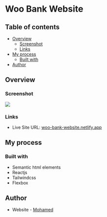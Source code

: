 # Woo Bank Website


## Table of contents

- [Overview](#overview)
  - [Screenshot](#screenshot)
  - [Links](#links)
- [My process](#my-process)
  - [Built with](#built-with)
- [Author](#author)

## Overview

### Screenshot

![](./src/screenshot.jpg)

### Links

- Live Site URL: [woo-bank-website.netlify.app](https://woo-bank-website.netlify.app/)

## My process

### Built with

- Semantic html elements
- Reactjs
- Tailwindcss
- Flexbox

## Author

- Website - [Mohamed](https://www.mohamed-dev.netlify.app)

